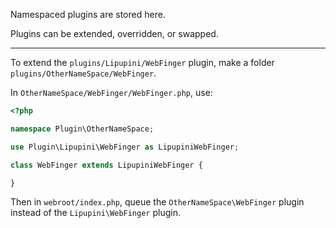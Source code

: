 Namespaced plugins are stored here.

Plugins can be extended, overridden, or swapped.

---

To extend the `plugins/Lipupini/WebFinger` plugin, make a folder `plugins/OtherNameSpace/WebFinger`.

In `OtherNameSpace/WebFinger/WebFinger.php`, use:

```php
<?php

namespace Plugin\OtherNameSpace;

use Plugin\Lipupini\WebFinger as LipupiniWebFinger;

class WebFinger extends LipupiniWebFinger {

}
```

Then in `webroot/index.php`, queue the `OtherNameSpace\WebFinger` plugin instead of the `Lipupini\WebFinger` plugin.
